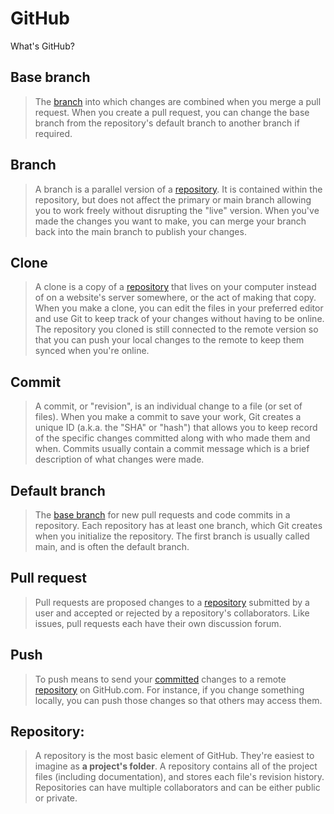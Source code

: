 # GitHub
What's GitHub?


## Base branch

> The [branch](#branch) into which changes are combined when you merge a pull request. When you create a pull request, you can change the base branch from the repository's default branch to another branch if required.

## Branch

> A branch is a parallel version of a [repository](#repository). It is contained within the repository, but does not affect the primary or main branch allowing you to work freely without disrupting the "live" version. When you've made the changes you want to make, you can merge your branch back into the main branch to publish your changes.

## Clone

> A clone is a copy of a [repository](#repository) that lives on your computer instead of on a website's server somewhere, or the act of making that copy. When you make a clone, you can edit the files in your preferred editor and use Git to keep track of your changes without having to be online. The repository you cloned is still connected to the remote version so that you can push your local changes to the remote to keep them synced when you're online.

## Commit

> A commit, or "revision", is an individual change to a file (or set of files). When you make a commit to save your work, Git creates a unique ID (a.k.a. the "SHA" or "hash") that allows you to keep record of the specific changes committed along with who made them and when. Commits usually contain a commit message which is a brief description of what changes were made.

## Default branch

> The [base branch](#base-branch) for new pull requests and code commits in a repository. Each repository has at least one branch, which Git creates when you initialize the repository. The first branch is usually called main, and is often the default branch.

## Pull request

> Pull requests are proposed changes to a [repository](#repository) submitted by a user and accepted or rejected by a repository's collaborators. Like issues, pull requests each have their own discussion forum.

## Push

> To push means to send your [committed](#commit) changes to a remote [repository](#repository) on GitHub.com. For instance, if you change something locally, you can push those changes so that others may access them.

## Repository: 

> A repository is the most basic element of GitHub. They're easiest to imagine as **a project's folder**. A repository contains all of the project files (including documentation), and stores each file's revision history. Repositories can have multiple collaborators and can be either public or private.


